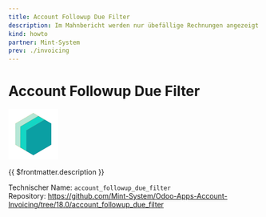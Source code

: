 ```yaml
---
title: Account Followup Due Filter
description: Im Mahnbericht werden nur übefällige Rechnungen angezeigt.
kind: howto
partner: Mint-System
prev: ./invoicing
---
```

# Account Followup Due Filter

![icon_oms_box](attachments/icons_odoo_mint_system.png)

{{ $frontmatter.description }}

Technischer Name: `account_followup_due_filter`\
Repository: <https://github.com/Mint-System/Odoo-Apps-Account-Invoicing/tree/18.0/account_followup_due_filter>
